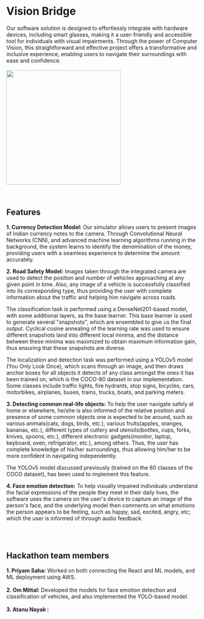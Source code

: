 # Vision Bridge
Our software solution is designed to effortlessly integrate with hardware devices, including smart glasses, making it a user-friendly and accessible tool for individuals with visual impairments. Through the power of Computer Vision, this straightforward and effective project offers a transformative and inclusive experience, enabling users to navigate their surroundings with ease and confidence.
<br/><br/>
<img height="300px" src="https://github.com/Nayaker/Vision-Bridge/assets/93304796/9035365a-0a11-435f-9bcc-2e8170802e50" />

<br/>

## Features
<b>1. Currency Detection Model:</b> Our simulator allows users to present images of Indian currency notes to the camera. Through Convolutional Neural Networks (CNN), and advanced machine learning algorithms running in the background, the system learns to identify the denomination of the money, providing users with a seamless experience to determine the amount accurately. 

<b>2. Road Safety Model:</b> Images taken through the integrated camera are used to detect the position and number of vehicles approaching at any given point in time. Also, any image of a vehicle is successfully classified into its corresponding type, thus providing the user with complete information about the traffic and helping him navigate across roads.

The classification task is performed using a DenseNet201-based model, with some additional layers, as the base learner. This base learner is used to generate several "snapshots", which are ensembled to give us the final output. Cyclical cosine annealing of the learning rate was used to ensure different snapshots land into different local minima, and the distance between these minima was maximized to obtain maximum information gain, thus ensuring that these snapshots are diverse. 

The localization and detection task was performed using a YOLOv5 model (You Only Look Once), which scans through an image, and then draws anchor boxes for all objects it detects of any class amongst the ones it has been trained on, which is the COCO-80 dataset in our implementation. Some classes include traffic lights, fire hydrants, stop signs, bicycles, cars, motorbikes, airplanes, buses, trains, trucks, boats, and parking meters.

<b>3. Detecting common real-life objects:</b> To help the user navigate safely at home or elsewhere, he/she is also informed of the relative position and presence of some common objects one is expected to be around, such as various animals(cats, dogs, birds, etc.), various fruits(apples, oranges, bananas, etc.), different types of cutlery and utensils(bottles, cups, forks, knives, spoons, etc.), different electronic gadgets(monitor, laptop, keyboard, oven, refrigerator, etc.), among others. Thus, the user has complete knowledge of his/her surroundings, thus allowing him/her to be more confident in navigating independently.  

The YOLOv5 model discussed previously (trained on the 80 classes of the COCO dataset), has been used to implement this feature.

<b>4. Face emotion detection:</b> To help visually impaired individuals understand the facial expressions of the people they meet in their daily lives, the software uses the camera on the user's device to capture an image of the person's face, and the underlying model then comments on what emotions the person appears to be feeling, such as happy, sad, excited, angry, etc; which the user is informed of through audio feedback.

<br/><br/>

## Hackathon team members 
<b>1. Priyam Saha:</b> Worked on both connecting the React and ML models, and ML deployment using AWS. <br/><br/>
<b>2. Om Mittal:</b> Developed the models for face emotion detection and classification of vehicles, and also implemented the YOLO-based model. <br/><br/>
<b>3. Atanu Nayak :</b> <br/><br/>
